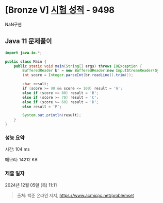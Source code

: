 # [Bronze V] [시험 성적](https://www.acmicpc.net/problem/9498) - 9498 

NaN구현

## Java 11 문제풀이

```Java 11
import java.io.*;

public class Main {
    public static void main(String[] args) throws IOException {
        BufferedReader br = new BufferedReader(new InputStreamReader(System.in));
        int score = Integer.parseInt(br.readLine().trim());

        char result;
        if (score >= 90 && score <= 100) result = 'A';
        else if (score >= 80) result = 'B';
        else if (score >= 70) result = 'C';
        else if (score >= 60) result = 'D';
        else result = 'F';

        System.out.println(result);
    }
}
```

### 성능 요약

시간: 104 ms

메모리: 14212 KB

### 제출 일자

2024년 12월 05일 (목) 11:11

> 출처: 백준 온라인 저지, https://www.acmicpc.net/problemset 

